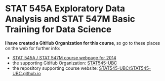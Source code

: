 # STAT 545A Exploratory Data Analysis and STAT 547M Basic Training for Data Science

__I have created a GitHub Organization for this course__, so go to these places on the web for further info:

  * [STAT 545A / STAT 547M course webpage for 2014](http://stat545-ubc.github.io)
  * the supporting GitHub Organization: [STAT545-UBC](https://github.com/STAT545-UBC/)
  * the repository supporting course website: [STAT545-UBC/STAT545-UBC.github.io](https://github.com/STAT545-UBC/STAT545-UBC.github.io)
